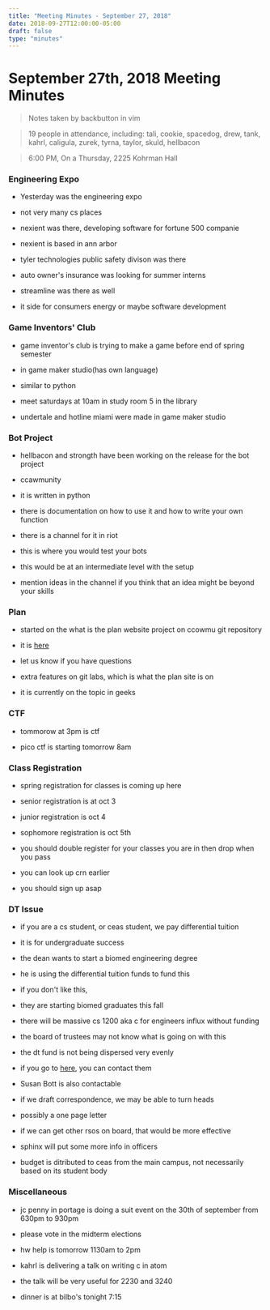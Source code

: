 ```yaml
---
title: "Meeting Minutes - September 27, 2018"
date: 2018-09-27T12:00:00-05:00
draft: false
type: "minutes"
---
```


# September 27th, 2018 Meeting Minutes
> Notes taken by backbutton in vim

> 19 people in attendance, including: tali, cookie, spacedog, drew, tank, kahrl, caligula, zurek, tyrna, taylor, skuld, hellbacon

> 6:00 PM, On a Thursday, 2225 Kohrman Hall

### Engineering Expo

* Yesterday was the engineering expo

* not very many cs places

* nexient was there, developing software for fortune 500 companie

* nexient is based in ann arbor

* tyler technologies public safety divison was there

* auto owner's insurance was looking for summer interns

* streamline was there as well

* it side for consumers energy or maybe software development

### Game Inventors' Club

* game inventor's club is trying to make a game before end of spring semester

* in game maker studio(has own language)

* similar to python

* meet saturdays at 10am in study room 5 in the library

* undertale and hotline miami were made in game maker studio

### Bot Project

* hellbacon and strongth have been working on the release for the bot project

* ccawmunity

* it is written in python

* there is documentation on how to use it and how to write your own function

* there is a channel for it in riot

* this is where you would test your bots

* this would be at an intermediate level with the setup

* mention ideas in the channel if you think that an idea might be beyond your skills

### Plan

* started on the what is the plan website project on ccowmu git repository

* it is [here](dot.cs.wmich.edu)

* let us know if you have questions

* extra features on git labs, which is what the plan site is on

* it is currently on the topic in geeks

### CTF

* tommorow at 3pm is ctf

* pico ctf is starting tomorrow 8am

### Class Registration

* spring registration for classes is coming up here

* senior registration is at oct 3

* junior registration is oct 4

* sophomore registration is oct 5th

* you should double register for your classes you are in then drop when you pass

* you can look up crn earlier

* you should sign up asap

### DT Issue

* if you are a cs student, or ceas student, we pay differential tuition

* it is for undergraduate success

* the dean wants to start a biomed engineering degree

* he is using the differential tuition funds to fund this

* if you don't like this, 

* they are starting biomed graduates this fall

* there will be massive cs 1200 aka c for engineers influx without funding

* the board of trustees may not know what is going on with this

* the dt fund is not being dispersed very evenly

* if you go to [here](https://wmich.edu/trustees), you can contact them

* Susan Bott is also contactable

* if we draft correspondence, we may be able to turn heads

* possibly a one page letter

* if we can get other rsos on board, that would be more effective

* sphinx will put some more info in officers

* budget is ditributed to ceas from the main campus, not necessarily based on its student body

### Miscellaneous

* jc penny in portage is doing a suit event on the 30th of september from 630pm to 930pm 

* please vote in the midterm elections

* hw help is tomorrow 1130am to 2pm

* kahrl is delivering a talk on writing c in atom

* the talk will be very useful for 2230 and 3240

* dinner is at bilbo's tonight 7:15
